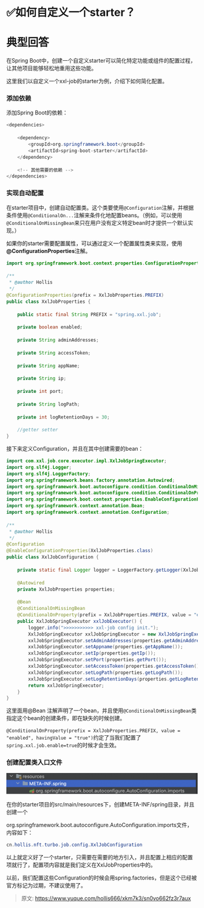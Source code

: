 # ✅如何自定义一个starter？

# 典型回答


在Spring Boot中，创建一个自定义starter可以简化特定功能或组件的配置过程，让其他项目能够轻松地重用这些功能。



这里我们以自定义一个xxl-job的starter为例，介绍下如何简化配置。



### 添加依赖


添加Spring Boot的依赖：

```java
<dependencies>

    <dependency>
        <groupId>org.springframework.boot</groupId>
        <artifactId>spring-boot-starter</artifactId>
    </dependency>
    
    <!-- 其他需要的依赖 -->
</dependencies>

```



### 实现自动配置


在starter项目中，创建自动配置类。这个类要使用`@Configuration`注解，并根据条件使用`@ConditionalOn...`注解来条件化地配置beans。（例如，可以使用`@ConditionalOnMissingBean`来只在用户没有定义特定bean时才提供一个默认实现。）



<font style="color:rgb(13, 13, 13);">如果你的starter需要配置属性，可以通过定义一个配置属性类来实现，使用</font>**@ConfigurationProperties**<font style="color:rgb(13, 13, 13);">注解。</font>

<font style="color:rgb(13, 13, 13);"></font>

```java
import org.springframework.boot.context.properties.ConfigurationProperties;

/**
 * @author Hollis
 */
@ConfigurationProperties(prefix = XxlJobProperties.PREFIX)
public class XxlJobProperties {

    public static final String PREFIX = "spring.xxl.job";

    private boolean enabled;

    private String adminAddresses;

    private String accessToken;

    private String appName;

    private String ip;

    private int port;

    private String logPath;

    private int logRetentionDays = 30;

    //getter setter
}

```



接下来定义Configuration，并且在其中创建需要的bean：



```java
import com.xxl.job.core.executor.impl.XxlJobSpringExecutor;
import org.slf4j.Logger;
import org.slf4j.LoggerFactory;
import org.springframework.beans.factory.annotation.Autowired;
import org.springframework.boot.autoconfigure.condition.ConditionalOnMissingBean;
import org.springframework.boot.autoconfigure.condition.ConditionalOnProperty;
import org.springframework.boot.context.properties.EnableConfigurationProperties;
import org.springframework.context.annotation.Bean;
import org.springframework.context.annotation.Configuration;

/**
 * @author Hollis
 */
@Configuration
@EnableConfigurationProperties(XxlJobProperties.class)
public class XxlJobConfiguration {

    private static final Logger logger = LoggerFactory.getLogger(XxlJobConfiguration.class);

    @Autowired
    private XxlJobProperties properties;

    @Bean
    @ConditionalOnMissingBean
    @ConditionalOnProperty(prefix = XxlJobProperties.PREFIX, value = "enabled", havingValue = "true")
    public XxlJobSpringExecutor xxlJobExecutor() {
        logger.info(">>>>>>>>>>> xxl-job config init.");
        XxlJobSpringExecutor xxlJobSpringExecutor = new XxlJobSpringExecutor();
        xxlJobSpringExecutor.setAdminAddresses(properties.getAdminAddresses());
        xxlJobSpringExecutor.setAppname(properties.getAppName());
        xxlJobSpringExecutor.setIp(properties.getIp());
        xxlJobSpringExecutor.setPort(properties.getPort());
        xxlJobSpringExecutor.setAccessToken(properties.getAccessToken());
        xxlJobSpringExecutor.setLogPath(properties.getLogPath());
        xxlJobSpringExecutor.setLogRetentionDays(properties.getLogRetentionDays());
        return xxlJobSpringExecutor;
    }
}

```



这里面用@Bean 注解声明了一个bean，并且使用`@ConditionalOnMissingBean`类指定这个bean的创建条件，即在缺失的时候创建。



`@ConditionalOnProperty(prefix = XxlJobProperties.PREFIX, value = "enabled", havingValue = "true")`约定了当我们配置了`spring.xxl.job.enable=true`的时候才会生效。



### 创建配置类入口文件


![1708752264849-bac41842-2d0c-4e60-a91e-7c2e3b32d744.png](./img/Htg6OZ157y8e6rmq/1708752264849-bac41842-2d0c-4e60-a91e-7c2e3b32d744-271109.png)

在你的starter项目的src/main/resources下，创建META-INF/spring目录，并且创建一个

org.springframework.boot.autoconfigure.AutoConfiguration.imports文件，内容如下：



```java
cn.hollis.nft.turbo.job.config.XxlJobConfiguration
```



以上就定义好了一个starter，只需要在需要的地方引入，并且配置上相应的配置项就行了，配置项内容就是我们定义在XxlJobProperties中的。



以前，我们配置这些Configuration的时候会用spring.factories，但是这个已经被官方标记为过期，不建议使用了。















> 原文: <https://www.yuque.com/hollis666/xkm7k3/sn0vo662fz3r7aux>